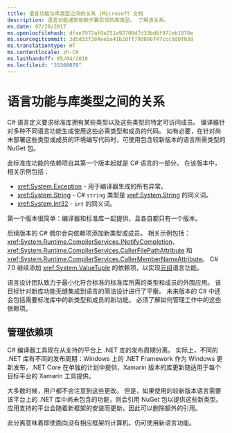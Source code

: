 ```yaml
---
title: 语言功能与库类型之间的关系 |Microsoft 文档
description: 语言功能通常依赖于要实现的库类型。 了解该关系。
ms.date: 07/20/2017
ms.openlocfilehash: dfae7972af0a251a92700d7d33bd6f971eb1870e
ms.sourcegitcommit: 3d5d33f384eeba41b2dff79d096f47ccc8d8f03d
ms.translationtype: HT
ms.contentlocale: zh-CN
ms.lasthandoff: 05/04/2018
ms.locfileid: "33360078"
---
```

# <a name="relationships-between-language-features-and-library-types"></a>语言功能与库类型之间的关系

C# 语言定义要求标准库拥有某些类型以及这些类型的特定可访问成员。 编译器针对多种不同语言功能生成使用这些必需类型和成员的代码。 如有必要，在针对尚未部署这些类型或成员的环境编写代码时，可使用包含较新版本的语言所需类型的 NuGet 包。

此标准库功能的依赖项自其第一个版本起就是 C# 语言的一部分。 在该版本中，相关示例包括：

* <xref:System.Exception> - 用于编译器生成的所有异常。
* <xref:System.String> - C# `string` 类型是 <xref:System.String> 的同义词。
* <xref:System.Int32> - `int` 的同义词。

第一个版本很简单：编译器和标准库一起提供，且各自都只有一个版本。

后续版本的 C# 偶尔会向依赖项添加新类型或成员。 相关示例包括：<xref:System.Runtime.CompilerServices.INotifyCompletion>、<xref:System.Runtime.CompilerServices.CallerFilePathAttribute> 和 <xref:System.Runtime.CompilerServices.CallerMemberNameAttribute>。 C# 7.0 继续添加 <xref:System.ValueTuple> 的依赖项，以实现[元组](../tuples.md)语言功能。

语言设计团队致力于最小化符合标准的标准库所需的类型和成员的外围应用。 该目标针对新库功能无缝集成到语言的简洁设计进行了平衡。 未来版本的 C# 中还会包括需要标准库中的新类型和成员的新功能。 必须了解如何管理工作中的这些依赖项。

## <a name="managing-your-dependencies"></a>管理依赖项

C# 编译器工具现在从支持的平台上 .NET 库的发布周期分离。 实际上，不同的 .NET 库有不同的发布周期：Windows 上的 .NET Framework 作为 Windows 更新发布，.NET Core 在单独的计划中提供，Xamarin 版本的库更新随适用于每个目标平台的 Xamarin 工具提供。

大多数时候，用户都不会注意到这些更改。 但是，如果使用的较新版本语言需要该平台上的 .NET 库中尚未包含的功能，则会引用 NuGet 包以提供这些新类型。
应用支持的平台会随着新框架的安装而更新，因此可以删除额外的引用。

此分离意味着即使面向没有相应框架的计算机，仍可使用新语言功能。
